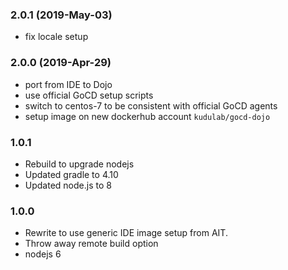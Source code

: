 ### 2.0.1 (2019-May-03)

 * fix locale setup

### 2.0.0 (2019-Apr-29)

 * port from IDE to Dojo
 * use official GoCD setup scripts
 * switch to centos-7 to be consistent with official GoCD agents
 * setup image on new dockerhub account `kudulab/gocd-dojo`

### 1.0.1

 * Rebuild to upgrade nodejs
 * Updated gradle to 4.10
 * Updated node.js to 8

### 1.0.0

 * Rewrite to use generic IDE image setup from AIT.
 * Throw away remote build option
 * nodejs 6
